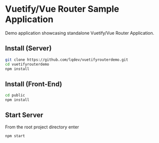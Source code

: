 # Vuetify/Vue Router Sample Application

Demo application showcasing standalone Vuetify/Vue Router Application.

## Install (Server)
```bash
git clone https://github.com/lqdev/vuetifyrouterdemo.git
cd vuetifyrouterdemo
npm install
```

## Install (Front-End)
```bash
cd public
npm install
```

## Start Server

From the root project directory enter

```bash
npm start
```

